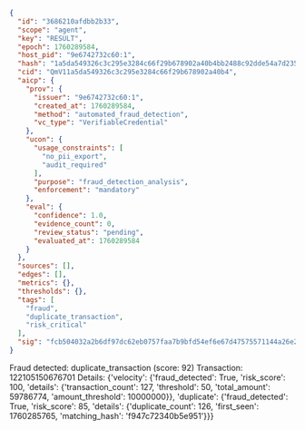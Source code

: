 ```json
{
  "id": "3686210afdbb2b33",
  "scope": "agent",
  "key": "RESULT",
  "epoch": 1760289584,
  "host_pid": "9e6742732c60:1",
  "hash": "1a5da549326c3c295e3284c66f29b678902a40b4bb2488c92dde54a7d235a603",
  "cid": "QmV11a5da549326c3c295e3284c66f29b678902a40b4",
  "aicp": {
    "prov": {
      "issuer": "9e6742732c60:1",
      "created_at": 1760289584,
      "method": "automated_fraud_detection",
      "vc_type": "VerifiableCredential"
    },
    "ucon": {
      "usage_constraints": [
        "no_pii_export",
        "audit_required"
      ],
      "purpose": "fraud_detection_analysis",
      "enforcement": "mandatory"
    },
    "eval": {
      "confidence": 1.0,
      "evidence_count": 0,
      "review_status": "pending",
      "evaluated_at": 1760289584
    }
  },
  "sources": [],
  "edges": [],
  "metrics": {},
  "thresholds": {},
  "tags": [
    "fraud",
    "duplicate_transaction",
    "risk_critical"
  ],
  "sig": "fcb504032a2b6df97dc62eb0757faa7b9bfd54ef6e67d47575571144a26e2c6f"
}
```

Fraud detected: duplicate_transaction (score: 92)
Transaction: 122105150676701
Details: {'velocity': {'fraud_detected': True, 'risk_score': 100, 'details': {'transaction_count': 127, 'threshold': 50, 'total_amount': 59786774, 'amount_threshold': 10000000}}, 'duplicate': {'fraud_detected': True, 'risk_score': 85, 'details': {'duplicate_count': 126, 'first_seen': 1760285765, 'matching_hash': 'f947c72340b5e951'}}}